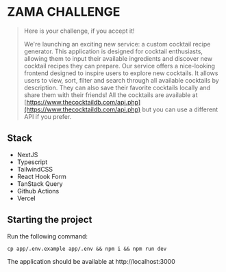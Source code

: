 # ZAMA CHALLENGE

> Here is your challenge, if you accept it!
> 
> We're launching an exciting new service: a custom cocktail recipe generator. 
> This application is designed for cocktail enthusiasts, allowing them to input their available ingredients and discover new cocktail recipes they can prepare.
> Our service offers a nice-looking frontend designed to inspire users to explore new cocktails. It allows users to view, sort, filter and search through all available cocktails by description.
> They can also save their favorite cocktails locally and share them with their friends!
> All the cocktails are available at [https://www.thecocktaildb.com/api.php](https://www.thecocktaildb.com/api.php)
> but you can use a different API if you prefer.

## Stack
- NextJS
- Typescript
- TailwindCSS
- React Hook Form
- TanStack Query
- Github Actions
- Vercel

## Starting the project

Run the following command:

    cp app/.env.example app/.env && npm i && npm run dev
The application should be available at http://localhost:3000